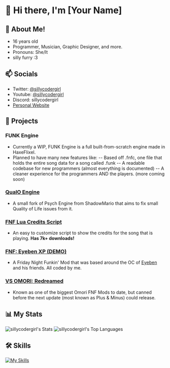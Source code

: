 
# 👋 Hi there, I'm [Your Name]

## 🌟 About Me!
- 16 years old
- Programmer, Musician, Graphic Designer, and more.
- Pronouns: She/It
- silly furry :3

## 📫 Socials
- Twitter: [@sillycodergirl](https://twitter.com/sillycodergirl)
- Youtube: [@sillycodergirl](https://youtube.com/sillycodergirl)
- Discord: sillycodergirl
- [Personal Website](https://sillycodergirl.github.io)

## 💼 Projects
### FUNK Engine
 - Currently a WIP, FUNK Engine is a full built-from-scratch engine made in HaxeFlixel. 
 - Planned to have many new features like:
 -- Based off .fnfc, one file that holds the entire song data for a song called .funk
 -- A readable codebase for new programmers (almost everything is documented)
 -- A cleaner experience for the programmers AND the players.
 (more coming soon)


### [QualO Engine](https://github.com/sillycodergirl/fnf-qualo-engine)
- A small fork of Psych Engine from ShadowMario that aims to fix small Quality of Life issues from it.
  
### [FNF Lua Credits Script](https://gamebanana.com/tools/11519)
- An easy to customize script to show the credits for the song that is playing. **Has 7k+ downloads!**

### [FNF: Eyeben XP (DEMO)](https://youtube.com/watch?v=EIXora07NTI)
- A Friday Night Funkin' Mod that was based around the OC of [Eyeben](https://twitter.com/IBNVintage) and his friends. All coded by me.

### [VS OMORI: Redreamed](https://x.com/SillyCoderGirl/status/1824974299536486488)
- Known as one of the biggest Omori FNF Mods to date, but canned before the next update (most known as Plus & Minus) could release.

## 📊 My Stats

![sillycodergirl's Stats](https://github-readme-stats.vercel.app/api?username=sillycodergirl&theme=vue-dark&show_icons=true&hide_border=false&count_private=true)
![sillycodergirl's Top Languages](https://github-readme-stats.vercel.app/api/top-langs/?username=sillycodergirl&theme=vue-dark&show_icons=true&hide_border=false&layout=compact)

## 🛠️ Skills
[![My Skills](https://skillicons.dev/icons?i=haxe,haxeflixel,lua,js,html,css,python)](https://skillicons.dev)
